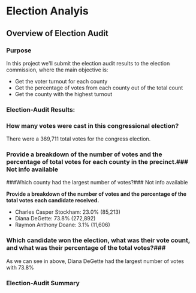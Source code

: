 # Election Analyis

## Overview of Election Audit

### Purpose

In this project we'll submit the election audit results to the election commission, where the main objective is:

- Get the voter turnout for each county
- Get the percentage of votes from each county out of the total count
- Get the county with the highest turnout

### Election-Audit Results: 


### How many votes were cast in this congressional election?

There were a 369,711 total votes for the congress election.

### Provide a breakdown of the number of votes and the percentage of total votes for each county in the precinct.### Not info available

###Which county had the largest number of votes?### Not info available 

**Provide a breakdown of the number of votes and the percentage of the total votes each candidate received.**

- Charles Casper Stockham: 23.0% (85,213)
- Diana DeGette: 73.8% (272,892)
- Raymon Anthony Doane: 3.1% (11,606)

### Which candidate won the election, what was their vote count, and what was their percentage of the total votes?###

As we can see in above, Diana DeGette had the largest number of votes with 73.8% 

### Election-Audit Summary

